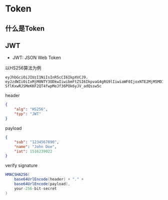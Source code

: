 # Token

## 什么是Token

## JWT

- JWT: JSON Web Token

以HS256算法为例

```
eyJhbGciOiJIUzI1NiIsInR5cCI6IkpXVCJ9.
eyJzdWIiOiIxMjM0NTY3ODkwIiwibmFtZSI6IkpvaG4gRG9lIiwiaWF0IjoxNTE2MjM5MDIyfQ.
SflKxwRJSMeKKF2QT4fwpMeJf36POk6yJV_adQssw5c
```

header

```json
{
    "alg": "HS256",
    "typ": "JWT"
}
```
payload

```json
{
    "sub": "1234567890",
    "name": "John Doe",
    "iat": 1516239022
}
```
verify signature

```java
HMACSHA256(
    base64UrlEncode(header) + "." +
    base64UrlEncode(payload),
    your-256-bit-secret
)
```



